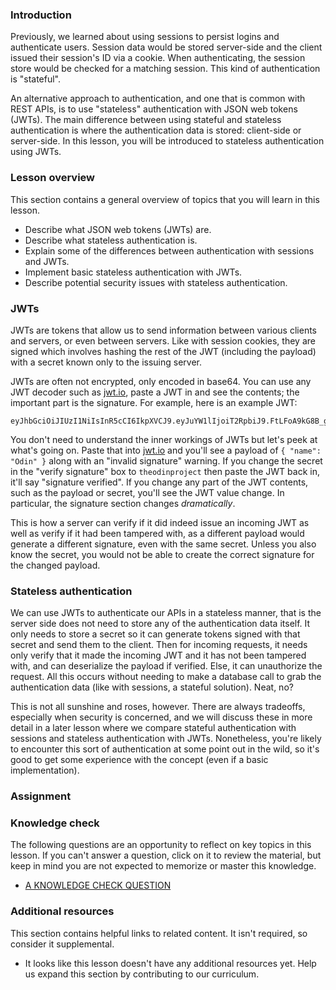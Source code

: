 ### Introduction

Previously, we learned about using sessions to persist logins and authenticate users. Session data would be stored server-side and the client issued their session's ID via a cookie. When authenticating, the session store would be checked for a matching session. This kind of authentication is "stateful".

An alternative approach to authentication, and one that is common with REST APIs, is to use "stateless" authentication with JSON web tokens (JWTs). The main difference between using stateful and stateless authentication is where the authentication data is stored: client-side or server-side. In this lesson, you will be introduced to stateless authentication using JWTs.

### Lesson overview

This section contains a general overview of topics that you will learn in this lesson.

- Describe what JSON web tokens (JWTs) are.
- Describe what stateless authentication is.
- Explain some of the differences between authentication with sessions and JWTs.
- Implement basic stateless authentication with JWTs.
- Describe potential security issues with stateless authentication.

### JWTs

JWTs are tokens that allow us to send information between various clients and servers, or even between servers. Like with session cookies, they are signed which involves hashing the rest of the JWT (including the payload) with a secret known only to the issuing server.

JWTs are often not encrypted, only encoded in base64. You can use any JWT decoder such as [jwt.io](https://jwt.io/), paste a JWT in and see the contents; the important part is the signature. For example, here is an example JWT:

```text
eyJhbGciOiJIUzI1NiIsInR5cCI6IkpXVCJ9.eyJuYW1lIjoiT2RpbiJ9.FtLFoA9kG8B_gvKz0nEzx4uDYAlsgWhxTGEUfinYcf8
```

You don't need to understand the inner workings of JWTs but let's peek at what's going on. Paste that into [jwt.io](https://jwt.io/) and you'll see a payload of `{ "name": "Odin" }` along with an "invalid signature" warning. If you change the secret in the "verify signature" box to `theodinproject` then paste the JWT back in, it'll say "signature verified". If you change any part of the JWT contents, such as the payload or secret, you'll see the JWT value change. In particular, the signature section changes *dramatically*.

This is how a server can verify if it did indeed issue an incoming JWT as well as verify if it had been tampered with, as a different payload would generate a different signature, even with the same secret. Unless you also know the secret, you would not be able to create the correct signature for the changed payload.

### Stateless authentication

We can use JWTs to authenticate our APIs in a stateless manner, that is the server side does not need to store any of the authentication data itself. It only needs to store a secret so it can generate tokens signed with that secret and send them to the client. Then for incoming requests, it needs only verify that it made the incoming JWT and it has not been tampered with, and can deserialize the payload if verified. Else, it can unauthorize the request. All this occurs without needing to make a database call to grab the authentication data (like with sessions, a stateful solution). Neat, no?

This is not all sunshine and roses, however. There are always tradeoffs, especially when security is concerned, and we will discuss these in more detail in a later lesson where we compare stateful authentication with sessions and stateless authentication with JWTs. Nonetheless, you're likely to encounter this sort of authentication at some point out in the wild, so it's good to get some experience with the concept (even if a basic implementation).

### Assignment

<div class="lesson-content__panel" markdown="1">

</div>

### Knowledge check

The following questions are an opportunity to reflect on key topics in this lesson. If you can't answer a question, click on it to review the material, but keep in mind you are not expected to memorize or master this knowledge.

- [A KNOWLEDGE CHECK QUESTION](A-KNOWLEDGE-CHECK-URL)

### Additional resources

This section contains helpful links to related content. It isn't required, so consider it supplemental.

- It looks like this lesson doesn't have any additional resources yet. Help us expand this section by contributing to our curriculum.
